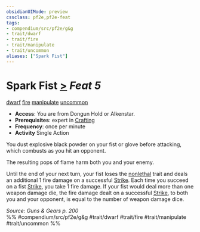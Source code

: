```yaml
---
obsidianUIMode: preview
cssclass: pf2e,pf2e-feat
tags:
- compendium/src/pf2e/g&g
- trait/dwarf
- trait/fire
- trait/manipulate
- trait/uncommon
aliases: ["Spark Fist"]
---
```

# Spark Fist  [>](chapter-9-playing-the-game.md#Actions "Single Action") *Feat 5*  
[dwarf](dwarf.md "Dwarf Ancestry & Heritage Trait")  [fire](fire.md "Fire Energy & Element Trait")  [manipulate](manipulate.md "Manipulate General Trait")  [uncommon](uncommon.md "Uncommon Rarity Trait")  

- **Access**: You are from Dongun Hold or Alkenstar.
- **Prerequisites**: expert in [Crafting](skills.md#Crafting)
- **Frequency**: once per minute
- **Activity** Single Action

You dust explosive black powder on your fist or glove before attacking, which combusts as you hit an opponent.

The resulting pops of flame harm both you and your enemy.

Until the end of your next turn, your fist loses the [nonlethal](nonlethal.md "Nonlethal Weapon Trait") trait and deals an additional 1 fire damage on a successful [Strike](strike.md). Each time you succeed on a fist [Strike](strike.md), you take 1 fire damage. If your fist would deal more than one weapon damage die, the fire damage dealt on a successful [Strike](strike.md), to both you and your opponent, is equal to the number of weapon damage dice.

*Source: Guns & Gears p. 200*  
%% #compendium/src/pf2e/g&g #trait/dwarf #trait/fire #trait/manipulate #trait/uncommon %%